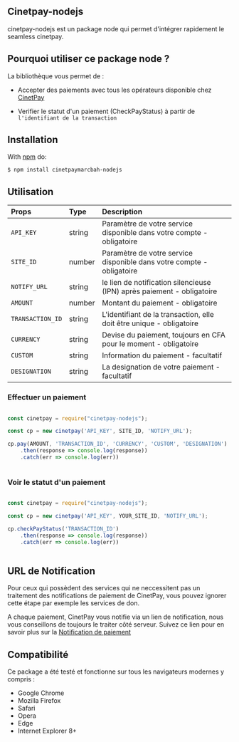 ## Cinetpay-nodejs
cinetpay-nodejs est un package node qui permet d'intégrer rapidement le seamless cinetpay.

## Pourquoi utiliser ce package node ?
La bibliothèque vous permet de :

* Accepter des paiements avec tous les opérateurs disponible chez [CinetPay](https://cinetpay.com)

* Verifier le statut d'un paiement (CheckPayStatus) à partir de `l'identifiant de la transaction`

## Installation

With [npm](http://npmjs.org) do:

    $ npm install cinetpaymarcbah-nodejs

## Utilisation

| Props        | Type           | Description  |
| :------------- |:-------------| :-----|
| `API_KEY`      | string | Paramètre de votre service disponible dans votre compte - obligatoire |
| `SITE_ID`      | number | Paramètre de votre service disponible dans votre compte - obligatoire |
| `NOTIFY_URL`      | string | le lien de notification silencieuse (IPN) après paiement - obligatoire |
| `AMOUNT`      | number | Montant du paiement - obligatoire |
| `TRANSACTION_ID`      | string | L'identifiant de la transaction, elle doit être unique - obligatoire |
| `CURRENCY`      | string | Devise du paiement, toujours en CFA pour le moment - obligatoire |
| `CUSTOM`      | string | Information du paiement - facultatif |
| `DESIGNATION`      | string | La designation de votre paiement - facultatif |


### Effectuer un paiement
```javascript

const cinetpay = require("cinetpay-nodejs");

const cp = new cinetpay('API_KEY', SITE_ID, 'NOTIFY_URL');

cp.pay(AMOUNT, 'TRANSACTION_ID', 'CURRENCY', 'CUSTOM', 'DESIGNATION')
    .then(response => console.log(response))
    .catch(err => console.log(err))
	
```


### Voir le statut d'un paiement
```javascript

const cinetpay = require("cinetpay-nodejs");

const cp = new cinetpay('API_KEY', YOUR_SITE_ID, 'NOTIFY_URL');

cp.checkPayStatus('TRANSACTION_ID')
    .then(response => console.log(response))
    .catch(err => console.log(err))
	
```

## URL de Notification
Pour ceux qui possèdent des services qui ne neccessitent pas un traitement des notifications de paiement de CinetPay, vous pouvez ignorer cette étape par exemple les services de don.

A chaque paiement, CinetPay vous notifie via un lien de notification, nous vous conseillons de toujours le traiter côté serveur. Suivez ce lien pour en savoir plus sur la [Notification de paiement](https://github.com/cinetpaymarcbah-nodejs/seamlessIntegration#etape-1--pr%C3%A9parer-la-page-de-notification)

## Compatibilité
Ce package a été testé et fonctionne sur tous les navigateurs modernes y compris :

* Google Chrome
* Mozilla Firefox
* Safari
* Opera
* Edge
* Internet Explorer 8+


